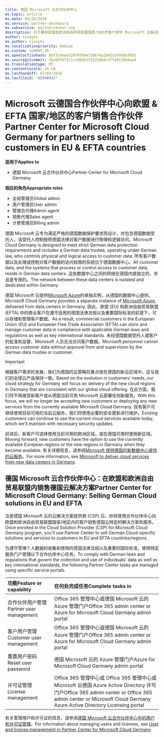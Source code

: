 ```yaml
---
title: 德国 Microsoft 云合作伙伴中心
ms.topic: article
ms.date: 05/26/2020
ms.service: partner-dashboard
ms.subservice: partnercenter-csp
description: 对于要向欧盟和欧洲自由贸易联盟国家/地区的客户提供 Microsoft 云解决方案的 Microsoft 合作伙伴来说，德国 Microsoft 云合作伙伴中心是其业务门户。
author: vinayks
ms.author: vinayks
ms.localizationpriority: medium
ms.custom: SEOMAY.20
ms.openlocfilehash: 8bf3c9ede320f07884738676a2842daf05b6f601
ms.sourcegitcommit: 36a60f672c1c3d6b63fd225d04c5ffa917694ae0
ms.translationtype: MT
ms.contentlocale: zh-CN
ms.lasthandoff: 07/03/2020
ms.locfileid: "85948942"
---
```

# <a name="partner-center-for-microsoft-cloud-germany-for-partners-selling-to-customers-in-eu--efta-countries"></a><span data-ttu-id="5f7f9-103">Microsoft 云德国合作伙伴中心向欧盟 & EFTA 国家/地区的客户销售合作伙伴</span><span class="sxs-lookup"><span data-stu-id="5f7f9-103">Partner Center for Microsoft Cloud Germany for partners selling to customers in EU & EFTA countries</span></span>

<span data-ttu-id="5f7f9-104">**适用于**</span><span class="sxs-lookup"><span data-stu-id="5f7f9-104">**Applies to**</span></span>

-  <span data-ttu-id="5f7f9-105">德国 Microsoft 云合作伙伴中心</span><span class="sxs-lookup"><span data-stu-id="5f7f9-105">Partner Center for Microsoft Cloud Germany</span></span>

<span data-ttu-id="5f7f9-106">**相应的角色**</span><span class="sxs-lookup"><span data-stu-id="5f7f9-106">**Appropriate roles**</span></span>

- <span data-ttu-id="5f7f9-107">全局管理员</span><span class="sxs-lookup"><span data-stu-id="5f7f9-107">Global admin</span></span>
- <span data-ttu-id="5f7f9-108">用户管理员</span><span class="sxs-lookup"><span data-stu-id="5f7f9-108">User admin</span></span>
- <span data-ttu-id="5f7f9-109">管理员代理</span><span class="sxs-lookup"><span data-stu-id="5f7f9-109">Admin agent</span></span>
- <span data-ttu-id="5f7f9-110">销售代理</span><span class="sxs-lookup"><span data-stu-id="5f7f9-110">Sales agent</span></span>
- <span data-ttu-id="5f7f9-111">计费管理员</span><span class="sxs-lookup"><span data-stu-id="5f7f9-111">Billing admin</span></span>

<span data-ttu-id="5f7f9-112">德国 Microsoft 云专为满足严格的德国数据保护要求而设计，并包含德国数据受托人，该受托人控制按照德国法律对客户数据进行物理和逻辑访问。</span><span class="sxs-lookup"><span data-stu-id="5f7f9-112">Microsoft Cloud Germany is designed to meet strict German data protection requirements and includes a German data trustee, operating under German law, who controls physical and logical access to customer data.</span></span> <span data-ttu-id="5f7f9-113">所有客户数据以及处理或控制对客户数据的访问权限的系统位于德国数据中心。</span><span class="sxs-lookup"><span data-stu-id="5f7f9-113">All customer data, and the systems that process or control access to customer data, reside in German data centers.</span></span> <span data-ttu-id="5f7f9-114">这些数据中心之间的网络在德国内是独立的，并且是专用的。</span><span class="sxs-lookup"><span data-stu-id="5f7f9-114">The network between these data centers is isolated and dedicated within Germany.</span></span>

<span data-ttu-id="5f7f9-115">德国 Microsoft 云提供[Microsoft Azure](https://go.microsoft.com/fwlink/?linkid=847992)的单独实例，从德国的数据中心提供。</span><span class="sxs-lookup"><span data-stu-id="5f7f9-115">Microsoft Cloud Germany provides a separate instance of [Microsoft Azure](https://go.microsoft.com/fwlink/?linkid=847992), delivered from data centers in Germany.</span></span> <span data-ttu-id="5f7f9-116">因此，欧盟 (EU) 和欧洲自由贸易联盟 (EFTA) 中的商业客户在遵守适用的德国法律法规以及重要国际标准的前提下，可以存储和管理客户数据。</span><span class="sxs-lookup"><span data-stu-id="5f7f9-116">As a result, commercial customers in the European Union (EU) and European Free Trade Association (EFTA) can store and manage customer data in compliance with applicable German laws and regulations as well as key international standards.</span></span> <span data-ttu-id="5f7f9-117">未经德国数据受托人或客户的批准和监督，Microsoft 人员无法访问客户数据。</span><span class="sxs-lookup"><span data-stu-id="5f7f9-117">Microsoft personnel cannot access customer data without approval from and supervision by the German data trustee or customer.</span></span>

> [!IMPORTANT]
> <span data-ttu-id="5f7f9-118">根据客户需求的发展，我们为德国的云策略将重点放在德国的新云区域中，这与我们的全球云产品保持一致。</span><span class="sxs-lookup"><span data-stu-id="5f7f9-118">Based on the evolution in customers' needs, our cloud strategy for Germany will focus on delivery of the new cloud regions in Germany that are consistent with our global cloud offering.</span></span> <span data-ttu-id="5f7f9-119">在此方面，我们将不再接受新客户或从德国当前可用 Microsoft 云部署任何新服务。</span><span class="sxs-lookup"><span data-stu-id="5f7f9-119">With this focus, we will no longer be accepting new customers or deploying any new services from the currently available Microsoft Cloud Germany.</span></span> <span data-ttu-id="5f7f9-120">现有客户可继续使用目前可用的当前云服务，我们将使用必要的安全更新进行维护。</span><span class="sxs-lookup"><span data-stu-id="5f7f9-120">Existing customers can continue to use the current cloud services available today, which we'll maintain with necessary security updates.</span></span>
>
> <span data-ttu-id="5f7f9-121">前进后，新客户可选择使用当前可用的欧洲区域，或在德国可用时使用新区域。</span><span class="sxs-lookup"><span data-stu-id="5f7f9-121">Moving forward, new customers have the option to use the currently available European regions or the new regions in Germany when they become available.</span></span> <span data-ttu-id="5f7f9-122">有关详细信息，请参阅[Microsoft 提供德国的新数据中心提供的云服务](https://news.microsoft.com/europe/2018/08/31/microsoft-to-deliver-cloud-services-from-new-datacentres-in-germany-in-2019-to-meet-evolving-customer-needs/)。</span><span class="sxs-lookup"><span data-stu-id="5f7f9-122">For more information, see [Microsoft to deliver cloud services from new data centers in Germany](https://news.microsoft.com/europe/2018/08/31/microsoft-to-deliver-cloud-services-from-new-datacentres-in-germany-in-2019-to-meet-evolving-customer-needs/).</span></span> 

## <a name="partner-center-for-microsoft-cloud-germany-selling-german-cloud-solutions-in-eu-and-efta"></a><span data-ttu-id="5f7f9-123">德国 Microsoft 云合作伙伴中心：在欧盟和欧洲自由贸易联盟内销售德国云解决方案</span><span class="sxs-lookup"><span data-stu-id="5f7f9-123">Partner Center for Microsoft Cloud Germany: Selling German Cloud solutions in EU and EFTA</span></span>

<span data-ttu-id="5f7f9-124">注册德国 Microsoft 云的云解决方案提供商 (CSP) 后，你将使用合作伙伴中心向欧盟和欧洲自由贸易联盟国家/地区内的客户销售德国云特定的解决方案和服务。</span><span class="sxs-lookup"><span data-stu-id="5f7f9-124">Once enrolled in the Cloud Solution Provider (CSP) for Microsoft Cloud Germany program, you'll use Partner Center to sell German Cloud-specific solutions and services to customers in EU and EFTA countries/regions.</span></span>

<span data-ttu-id="5f7f9-125">为遵守管理个人数据的收集和使用的德国法律法规以及重要的国际标准，使用特定服务门户管理以下合作伙伴中心任务。</span><span class="sxs-lookup"><span data-stu-id="5f7f9-125">To comply with German laws and regulations that govern the collection and use of individuals' data as well as key international standards, the following Partner Center tasks are managed using specific service portals.</span></span>

<span data-ttu-id="5f7f9-126">功能</span><span class="sxs-lookup"><span data-stu-id="5f7f9-126">Feature or capability</span></span> | <span data-ttu-id="5f7f9-127">在何处完成任务</span><span class="sxs-lookup"><span data-stu-id="5f7f9-127">Complete tasks in</span></span>
:--- | :---
<span data-ttu-id="5f7f9-128">合作伙伴用户管理</span><span class="sxs-lookup"><span data-stu-id="5f7f9-128">Partner user management</span></span> | <span data-ttu-id="5f7f9-129">Office 365 管理中心或德国 Microsoft 云的 Azure 管理门户</span><span class="sxs-lookup"><span data-stu-id="5f7f9-129">Office 365 admin center or Azure for Microsoft Cloud Germany admin portal</span></span>
<span data-ttu-id="5f7f9-130">客户用户管理</span><span class="sxs-lookup"><span data-stu-id="5f7f9-130">Customer user management</span></span> | <span data-ttu-id="5f7f9-131">Office 365 管理中心或德国 Microsoft 云的 Azure 管理门户</span><span class="sxs-lookup"><span data-stu-id="5f7f9-131">Office 365 admin center or Azure for Microsoft Cloud Germany admin portal</span></span>
<span data-ttu-id="5f7f9-132">重置用户密码</span><span class="sxs-lookup"><span data-stu-id="5f7f9-132">Reset user password</span></span> | <span data-ttu-id="5f7f9-133">德国 Microsoft 云的 Azure 管理门户</span><span class="sxs-lookup"><span data-stu-id="5f7f9-133">Azure for Microsoft Cloud Germany admin portal</span></span>
<span data-ttu-id="5f7f9-134">许可证管理</span><span class="sxs-lookup"><span data-stu-id="5f7f9-134">License management</span></span> | <span data-ttu-id="5f7f9-135">Office 365 管理中心或 Office 365 管理中心或 Microsoft 云德国 Azure Active Directory 许可门户</span><span class="sxs-lookup"><span data-stu-id="5f7f9-135">Office 365 admin center or Office 365 admin center or Microsoft Cloud Germany Azure Active Directory Licensing portal</span></span>


<span data-ttu-id="5f7f9-136">有关管理用户和许可证的信息，请参阅[德国 Microsoft 云合作伙伴中心中的用户和许可证管理](user-management-in-partner-center-for-microsoft-cloud-germany.md)。</span><span class="sxs-lookup"><span data-stu-id="5f7f9-136">For information about managing users and licenses, see [User and license management in Partner Center for Microsoft Cloud Germany](user-management-in-partner-center-for-microsoft-cloud-germany.md).</span></span>

